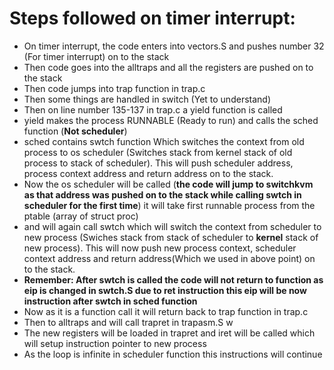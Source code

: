 # Steps followed on timer interrupt:

-   On timer interrupt, the code enters into vectors.S and pushes number 32 (For timer interrupt) on to the stack
-   Then code goes into the alltraps and all the registers are pushed on to the stack
-   Then code jumps into trap function in trap.c
-   Then some things are handled in switch (Yet to understand)
-   Then on line number 135-137 in trap.c a yield function is called
-   yield makes the process RUNNABLE (Ready to run) and calls the sched function (**Not scheduler**)
-   sched contains swtch function Which switches the context from old process to os scheduler (Switches stack from kernel stack of old process to stack of scheduler). This will push scheduler address, process context address and return address on to the stack.
-   Now the os scheduler will be called (**the code will jump to switchkvm as that address was pushed on to the stack while calling swtch in scheduler for the first time**) it will take first runnable process from the ptable (array of struct proc)
-   and will again call swtch which will switch the context from scheduler to new process (Swiches stack from stack of scheduler to **kernel** stack of new process). This will now push new process context, scheduler context address and return address(Which we used in above point) on to the stack.
-   **Remember: After swtch is called the code will not return to function as eip is changed in swtch.S due to ret instruction this eip will be now instruction after swtch in sched function**
-   Now as it is a function call it will return back to trap function in trap.c
-   Then to alltraps and will call trapret in trapasm.S w
-   The new registers will be loaded in trapret and iret will be called which will setup instruction pointer to new process
-   As the loop is infinite in scheduler function this instructions will continue
